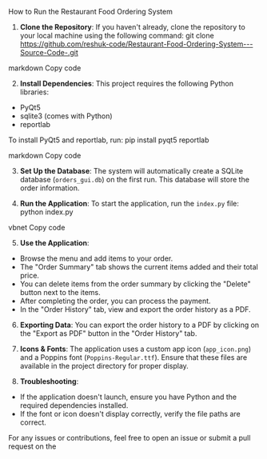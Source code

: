 How to Run the Restaurant Food Ordering System

1. **Clone the Repository**:
   If you haven't already, clone the repository to your local machine using the following command:
git clone https://github.com/reshuk-code/Restaurant-Food-Ordering-System---Source-Code-.git

markdown
Copy code

2. **Install Dependencies**:
This project requires the following Python libraries:
- PyQt5
- sqlite3 (comes with Python)
- reportlab

To install PyQt5 and reportlab, run:
pip install pyqt5 reportlab

markdown
Copy code

3. **Set Up the Database**:
The system will automatically create a SQLite database (`orders_gui.db`) on the first run. This database will store the order information.

4. **Run the Application**:
To start the application, run the `index.py` file:
python index.py

vbnet
Copy code

5. **Use the Application**:
- Browse the menu and add items to your order.
- The "Order Summary" tab shows the current items added and their total price.
- You can delete items from the order summary by clicking the "Delete" button next to the items.
- After completing the order, you can process the payment.
- In the "Order History" tab, view and export the order history as a PDF.

6. **Exporting Data**:
You can export the order history to a PDF by clicking on the "Export as PDF" button in the "Order History" tab.

7. **Icons & Fonts**:
The application uses a custom app icon (`app_icon.png`) and a Poppins font (`Poppins-Regular.ttf`). Ensure that these files are available in the project directory for proper display.

8. **Troubleshooting**:
- If the application doesn't launch, ensure you have Python and the required dependencies installed.
- If the font or icon doesn't display correctly, verify the file paths are correct.

For any issues or contributions, feel free to open an issue or submit a pull request on the 